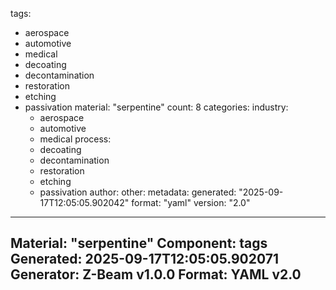 tags:
  - aerospace
  - automotive
  - medical
  - decoating
  - decontamination
  - restoration
  - etching
  - passivation
material: "serpentine"
count: 8
categories:
  industry:
    - aerospace
    - automotive
    - medical
  process:
    - decoating
    - decontamination
    - restoration
    - etching
    - passivation
  author:
  other:
metadata:
  generated: "2025-09-17T12:05:05.902042"
  format: "yaml"
  version: "2.0"

---
Material: "serpentine"
Component: tags
Generated: 2025-09-17T12:05:05.902071
Generator: Z-Beam v1.0.0
Format: YAML v2.0
---